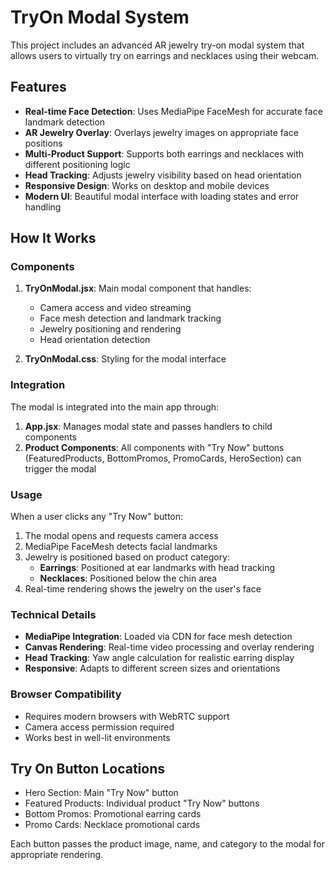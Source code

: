 # TryOn Modal System

This project includes an advanced AR jewelry try-on modal system that allows users to virtually try on earrings and necklaces using their webcam.

## Features

- **Real-time Face Detection**: Uses MediaPipe FaceMesh for accurate face landmark detection
- **AR Jewelry Overlay**: Overlays jewelry images on appropriate face positions
- **Multi-Product Support**: Supports both earrings and necklaces with different positioning logic
- **Head Tracking**: Adjusts jewelry visibility based on head orientation
- **Responsive Design**: Works on desktop and mobile devices
- **Modern UI**: Beautiful modal interface with loading states and error handling

## How It Works

### Components

1. **TryOnModal.jsx**: Main modal component that handles:

   - Camera access and video streaming
   - Face mesh detection and landmark tracking
   - Jewelry positioning and rendering
   - Head orientation detection

2. **TryOnModal.css**: Styling for the modal interface

### Integration

The modal is integrated into the main app through:

1. **App.jsx**: Manages modal state and passes handlers to child components
2. **Product Components**: All components with "Try Now" buttons (FeaturedProducts, BottomPromos, PromoCards, HeroSection) can trigger the modal

### Usage

When a user clicks any "Try Now" button:

1. The modal opens and requests camera access
2. MediaPipe FaceMesh detects facial landmarks
3. Jewelry is positioned based on product category:
   - **Earrings**: Positioned at ear landmarks with head tracking
   - **Necklaces**: Positioned below the chin area
4. Real-time rendering shows the jewelry on the user's face

### Technical Details

- **MediaPipe Integration**: Loaded via CDN for face mesh detection
- **Canvas Rendering**: Real-time video processing and overlay rendering
- **Head Tracking**: Yaw angle calculation for realistic earring display
- **Responsive**: Adapts to different screen sizes and orientations

### Browser Compatibility

- Requires modern browsers with WebRTC support
- Camera access permission required
- Works best in well-lit environments

## Try On Button Locations

- Hero Section: Main "Try Now" button
- Featured Products: Individual product "Try Now" buttons
- Bottom Promos: Promotional earring cards
- Promo Cards: Necklace promotional cards

Each button passes the product image, name, and category to the modal for appropriate rendering.

